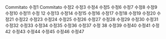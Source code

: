 Commitato 수정1
Commitato 수정2
수정3
수정4
수정5
수정6
수정7
수정8
수정9
수정10
수정11
수정 12
수정13
수정14
수정15
수정16
수정17
수정18
수정19
수정20
수정21
수정22
수정23
수정24
수정25
수정26
수정27
수정28
수정29
수정30
수정31
수정32
수정33
수정34
수정35
수정36
수정37
수정 38
수정39
수정40
수정41
수정42
수정43
수정44
수정45
수정46
수정47
